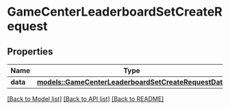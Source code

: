 # GameCenterLeaderboardSetCreateRequest

## Properties

Name | Type | Description | Notes
------------ | ------------- | ------------- | -------------
**data** | [**models::GameCenterLeaderboardSetCreateRequestData**](GameCenterLeaderboardSetCreateRequest_data.md) |  | 

[[Back to Model list]](../README.md#documentation-for-models) [[Back to API list]](../README.md#documentation-for-api-endpoints) [[Back to README]](../README.md)



